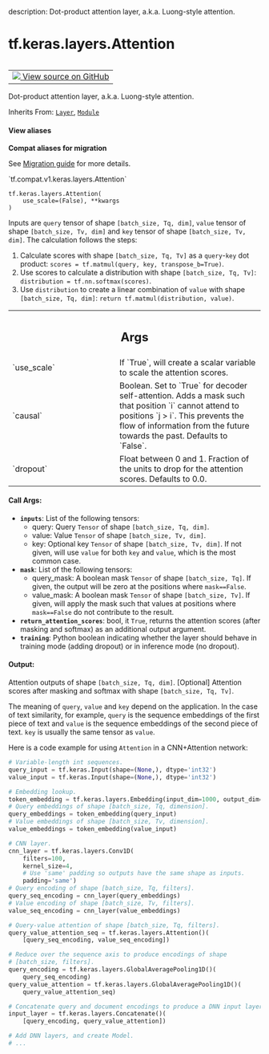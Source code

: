 description: Dot-product attention layer, a.k.a. Luong-style attention.

<div itemscope itemtype="http://developers.google.com/ReferenceObject">
<meta itemprop="name" content="tf.keras.layers.Attention" />
<meta itemprop="path" content="Stable" />
<meta itemprop="property" content="__init__"/>
<meta itemprop="property" content="__new__"/>
</div>

# tf.keras.layers.Attention

<!-- Insert buttons and diff -->

<table class="tfo-notebook-buttons tfo-api nocontent" align="left">
<td>
  <a target="_blank" href="https://github.com/keras-team/keras/tree/v2.7.0/keras/layers/dense_attention.py#L215-L351">
    <img src="https://www.tensorflow.org/images/GitHub-Mark-32px.png" />
    View source on GitHub
  </a>
</td>
</table>



Dot-product attention layer, a.k.a. Luong-style attention.

Inherits From: [`Layer`](../../../tf/keras/layers/Layer.md), [`Module`](../../../tf/Module.md)

<section class="expandable">
  <h4 class="showalways">View aliases</h4>
  <p>
<b>Compat aliases for migration</b>
<p>See
<a href="https://www.tensorflow.org/guide/migrate">Migration guide</a> for
more details.</p>
<p>`tf.compat.v1.keras.layers.Attention`</p>
</p>
</section>

<pre class="devsite-click-to-copy prettyprint lang-py tfo-signature-link">
<code>tf.keras.layers.Attention(
    use_scale=(False), **kwargs
)
</code></pre>



<!-- Placeholder for "Used in" -->

Inputs are `query` tensor of shape `[batch_size, Tq, dim]`, `value` tensor of
shape `[batch_size, Tv, dim]` and `key` tensor of shape
`[batch_size, Tv, dim]`. The calculation follows the steps:

1. Calculate scores with shape `[batch_size, Tq, Tv]` as a `query`-`key` dot
   product: `scores = tf.matmul(query, key, transpose_b=True)`.
2. Use scores to calculate a distribution with shape
   `[batch_size, Tq, Tv]`: `distribution = tf.nn.softmax(scores)`.
3. Use `distribution` to create a linear combination of `value` with
   shape `[batch_size, Tq, dim]`:
   `return tf.matmul(distribution, value)`.

<!-- Tabular view -->
 <table class="responsive fixed orange">
<colgroup><col width="214px"><col></colgroup>
<tr><th colspan="2"><h2 class="add-link">Args</h2></th></tr>

<tr>
<td>
`use_scale`
</td>
<td>
If `True`, will create a scalar variable to scale the attention
scores.
</td>
</tr><tr>
<td>
`causal`
</td>
<td>
Boolean. Set to `True` for decoder self-attention. Adds a mask such
that position `i` cannot attend to positions `j > i`. This prevents the
flow of information from the future towards the past.
Defaults to `False`.
</td>
</tr><tr>
<td>
`dropout`
</td>
<td>
Float between 0 and 1. Fraction of the units to drop for the
attention scores. Defaults to 0.0.
</td>
</tr>
</table>



#### Call Args:



* <b>`inputs`</b>: List of the following tensors:
  * query: Query `Tensor` of shape `[batch_size, Tq, dim]`.
  * value: Value `Tensor` of shape `[batch_size, Tv, dim]`.
  * key: Optional key `Tensor` of shape `[batch_size, Tv, dim]`. If not
    given, will use `value` for both `key` and `value`, which is the
    most common case.
* <b>`mask`</b>: List of the following tensors:
  * query_mask: A boolean mask `Tensor` of shape `[batch_size, Tq]`.
    If given, the output will be zero at the positions where
    `mask==False`.
  * value_mask: A boolean mask `Tensor` of shape `[batch_size, Tv]`.
    If given, will apply the mask such that values at positions where
    `mask==False` do not contribute to the result.
* <b>`return_attention_scores`</b>: bool, it `True`, returns the attention scores
  (after masking and softmax) as an additional output argument.
* <b>`training`</b>: Python boolean indicating whether the layer should behave in
  training mode (adding dropout) or in inference mode (no dropout).


#### Output:


Attention outputs of shape `[batch_size, Tq, dim]`.
[Optional] Attention scores after masking and softmax with shape
  `[batch_size, Tq, Tv]`.


The meaning of `query`, `value` and `key` depend on the application. In the
case of text similarity, for example, `query` is the sequence embeddings of
the first piece of text and `value` is the sequence embeddings of the second
piece of text. `key` is usually the same tensor as `value`.

Here is a code example for using `Attention` in a CNN+Attention network:

```python
# Variable-length int sequences.
query_input = tf.keras.Input(shape=(None,), dtype='int32')
value_input = tf.keras.Input(shape=(None,), dtype='int32')

# Embedding lookup.
token_embedding = tf.keras.layers.Embedding(input_dim=1000, output_dim=64)
# Query embeddings of shape [batch_size, Tq, dimension].
query_embeddings = token_embedding(query_input)
# Value embeddings of shape [batch_size, Tv, dimension].
value_embeddings = token_embedding(value_input)

# CNN layer.
cnn_layer = tf.keras.layers.Conv1D(
    filters=100,
    kernel_size=4,
    # Use 'same' padding so outputs have the same shape as inputs.
    padding='same')
# Query encoding of shape [batch_size, Tq, filters].
query_seq_encoding = cnn_layer(query_embeddings)
# Value encoding of shape [batch_size, Tv, filters].
value_seq_encoding = cnn_layer(value_embeddings)

# Query-value attention of shape [batch_size, Tq, filters].
query_value_attention_seq = tf.keras.layers.Attention()(
    [query_seq_encoding, value_seq_encoding])

# Reduce over the sequence axis to produce encodings of shape
# [batch_size, filters].
query_encoding = tf.keras.layers.GlobalAveragePooling1D()(
    query_seq_encoding)
query_value_attention = tf.keras.layers.GlobalAveragePooling1D()(
    query_value_attention_seq)

# Concatenate query and document encodings to produce a DNN input layer.
input_layer = tf.keras.layers.Concatenate()(
    [query_encoding, query_value_attention])

# Add DNN layers, and create Model.
# ...
```

